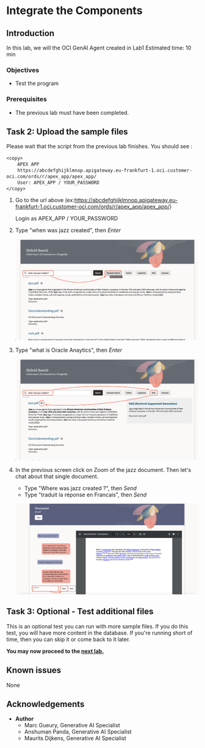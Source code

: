 
# Integrate the Components

## Introduction
In this lab, we will the OCI GenAI Agent created in Lab1
Estimated time: 10 min

### Objectives

- Test the program

### Prerequisites
- The previous lab must have been completed.

## Task 2: Upload the sample files

Please wait that the script from the previous lab finishes. You should see :

```
<copy>
    APEX APP
    https://abcdefghijklmnop.apigateway.eu-frankfurt-1.oci.customer-oci.com/ords/r/apex_app/apex_app/
    User: APEX_APP / YOUR_PASSWORD
</copy>
```
    
1. Go to the url above (ex:https://abcdefghijklmnop.apigateway.eu-frankfurt-1.oci.customer-oci.com/ords/r/apex_app/apex_app/)

    Login as APEX_APP / YOUR_PASSWORD
    
1. Type "when was jazz created", then *Enter*

    ![Test Jazz](images/test-jazz-semantic.png)    

1. Type "what is Oracle Anaytics", then *Enter*

    ![Test Jazz](images/test-jazz-rag.png)  

1. In the previous screen click on Zoom of the jazz document. Then let's chat about that single document.
   
    - Type "Where was jazz created ?", then *Send*
    - Type "traduit la réponse en Francais", then *Send*

    ![Test Jazz](images/test-jazz-zoom.png)          

## Task 3: Optional - Test additional files
This is an optional test you can run with more sample files. If you do this test, you will have more content in the database. If you're running short of time, then you can skip it or come back to it later.

**You may now proceed to the [next lab.](#next)**

## Known issues

None

## Acknowledgements

- **Author**
    - Marc Gueury, Generative AI Specialist
    - Anshuman Panda, Generative AI Specialist
    - Maurits Dijkens, Generative AI Specialist

